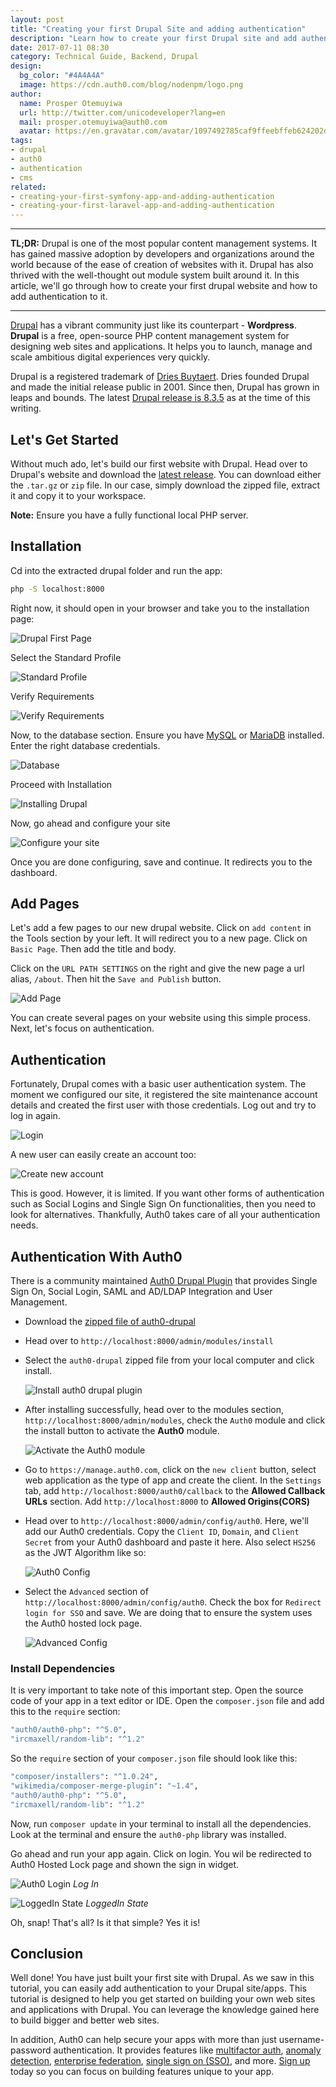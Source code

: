 ```yaml
---
layout: post
title: "Creating your first Drupal Site and adding authentication"
description: "Learn how to create your first Drupal site and add authentication to it."
date: 2017-07-11 08:30
category: Technical Guide, Backend, Drupal
design:
  bg_color: "#4A4A4A"
  image: https://cdn.auth0.com/blog/nodenpm/logo.png
author:
  name: Prosper Otemuyiwa
  url: http://twitter.com/unicodeveloper?lang=en
  mail: prosper.otemuyiwa@auth0.com
  avatar: https://en.gravatar.com/avatar/1097492785caf9ffeebffeb624202d8f?s=200
tags:
- drupal
- auth0
- authentication
- cms
related:
- creating-your-first-symfony-app-and-adding-authentication
- creating-your-first-laravel-app-and-adding-authentication
---
```


---

**TL;DR:** Drupal is one of the most popular content management systems. It has gained massive adoption by developers and organizations around the world because of the ease of creation of websites with it. Drupal has also thrived with the well-thought out module system built around it. In this article, we'll go through how to create your first drupal website and how to add authentication to it.

---

[Drupal](https://www.drupal.org) has a vibrant community just like its counterpart - **Wordpress**. **Drupal** is a free, open-source PHP content management system for designing web sites and applications. It helps you to launch, manage and scale ambitious digital experiences very quickly.

Drupal is a registered trademark of [Dries Buytaert](http://buytaert.net). Dries founded Drupal and made the initial release public in 2001. Since then, Drupal has grown in leaps and bounds. The latest [Drupal release is 8.3.5](https://www.drupal.org/project/drupal/releases/8.3.5) as at the time of this writing.

## Let's Get Started

Without much ado, let's build our first website with Drupal. Head over to Drupal's website and download the [latest release](https://www.drupal.org/project/drupal/releases/8.3.5). You can download either the `.tar.gz` or `zip` file. In our case, simply download the zipped file, extract it and copy it to your workspace.

**Note:** Ensure you have a fully functional local PHP server.

## Installation

Cd into the extracted drupal folder and run the app:

```bash
php -S localhost:8000
```

Right now, it should open in your browser and take you to the installation page:

![Drupal First Page](https://cdn.auth0.com/blog/drupal/installation.png)

Select the Standard Profile

![Standard Profile](https://cdn.auth0.com/blog/drupal/standard.png)

Verify Requirements

![Verify Requirements](https://cdn.auth0.com/blog/drupal/requirements.png)

Now, to the database section. Ensure you have [MySQL](https://www.mysql.com/) or [MariaDB](https://mariadb.org) installed. Enter the right database credentials.

![Database](https://cdn.auth0.com/blog/drupal/database.png)

Proceed with Installation

![Installing Drupal](https://cdn.auth0.com/blog/drupal/installation.png)

Now, go ahead and configure your site

![Configure your site](https://cdn.auth0.com/blog/drupal/configuration.png)

Once you are done configuring, save and continue. It redirects you to the dashboard.

## Add Pages

Let's add a few pages to our new drupal website. Click on `add content` in the Tools section by your left. It will redirect you to a new page. Click on `Basic Page`. Then add the title and body.

Click on the `URL PATH SETTINGS` on the right and give the new page a url alias, `/about`. Then hit the `Save and Publish` button.

![Add Page](https://cdn.auth0.com/blog/drupal/addpage.png)

You can create several pages on your website using this simple process. Next, let's focus on authentication.

## Authentication

Fortunately, Drupal comes with a basic user authentication system. The moment we configured our site, it registered the site maintenance account details and created the first user with those credentials. Log out and try to log in again.

![Login](https://cdn.auth0.com/blog/drupal/defaultLogin.png)

A new user can easily create an account too:

![Create new account](https://cdn.auth0.com/blog/drupal/create_new_account.png)

This is good. However, it is limited. If you want other forms of authentication such as Social Logins and Single Sign On functionalities, then you need to look for alternatives. Thankfully, Auth0 takes care of all your authentication needs.

## Authentication With Auth0

There is a community maintained [Auth0 Drupal Plugin](https://github.com/auth0/auth0-drupal) that provides Single Sign On, Social Login, SAML and AD/LDAP Integration and User Management.

* Download the [zipped file of auth0-drupal](https://github.com/auth0/auth0-drupal/archive/master.zip)
* Head over to `http://localhost:8000/admin/modules/install`
* Select the `auth0-drupal` zipped file from your local computer and click install.

    ![Install auth0 drupal plugin](https://cdn.auth0.com/blog/drupal/install_drupal_plugin.png)

* After installing successfully, head over to the modules section, `http://localhost:8000/admin/modules`, check the `Auth0` module and click the install button to activate the **Auth0** module.

    ![Activate the Auth0 module](https://cdn.auth0.com/blog/drupal/activatemodule.png)

* Go to `https://manage.auth0.com`, click on the `new client` button, select web application as the type of app and create the client. In the `Settings` tab, add `http://localhost:8000/auth0/callback` to the **Allowed Callback URLs** section. Add `http://localhost:8000` to **Allowed Origins(CORS)**

* Head over to `http://localhost:8000/admin/config/auth0`. Here, we'll add our Auth0 credentials. Copy the `Client ID`, `Domain`, and `Client Secret` from your Auth0 dashboard and paste it here. Also select `HS256` as the JWT Algorithm like so:

    ![Auth0 Config](https://cdn.auth0.com/blog/drupal/auth0config.png)

* Select the `Advanced` section of `http://localhost:8000/admin/config/auth0`. Check the box for `Redirect login for SSO` and save. We are doing that to ensure the system uses the Auth0 hosted lock page.

    ![Advanced Config](https://cdn.auth0.com/blog/drupal/advancedconfig.png)


### Install Dependencies

It is very important to take note of this important step. Open the source code of your app in a text editor or IDE. Open the `composer.json` file and add this to the `require` section:

```bash
"auth0/auth0-php": "^5.0",
"ircmaxell/random-lib": "^1.2"
````

So the `require` section of your `composer.json` file should look like this:

```bash
"composer/installers": "^1.0.24",
"wikimedia/composer-merge-plugin": "~1.4",
"auth0/auth0-php": "^5.0",
"ircmaxell/random-lib": "^1.2"
```

Now, run `composer update` in your terminal to install all the dependencies. Look at the terminal and ensure the `auth0-php` library was installed.

Go ahead and run your app again. Click on login. You wil be redirected to Auth0 Hosted Lock page and shown the sign in widget.

![Auth0 Login](https://cdn.auth0.com/blog/drupal/auth0login.png)
_Log In_


![LoggedIn State](https://cdn.auth0.com/blog/drupal/loggedinstate.png)
_LoggedIn State_

Oh, snap! That's all? Is it that simple? Yes it is!

## Conclusion

Well done! You have just built your first site with Drupal. As we saw in this tutorial, you can easily add authentication to your Drupal site/apps. This tutorial is designed to help you get started on building your own web sites and applications with Drupal. You can leverage the knowledge gained here to build bigger and better web sites.

In addition, Auth0 can help secure your apps with more than just username-password authentication. It provides features like [multifactor auth](https://auth0.com/docs/multifactor-authentication), [anomaly detection](https://auth0.com/docs/anomaly-detection), [enterprise federation](https://auth0.com/docs/identityproviders), [single sign on (SSO)](https://auth0.com/docs/sso), and more. [Sign up](javascript:signup\(\)) today so you can focus on building features unique to your app.